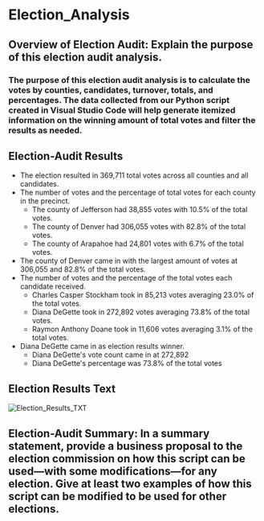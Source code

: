 # Election_Analysis

## Overview of Election Audit: Explain the purpose of this election audit analysis.

### The purpose of this election audit analysis is to calculate the votes by counties, candidates, turnover, totals, and percentages. The data collected from our Python script created in Visual Studio Code will help generate itemized information on the winning amount of total votes and filter the results as needed.

## Election-Audit Results
* The election resulted in 369,711 total votes across all counties and all candidates.
* The number of votes and the percentage of total votes for each county in the precinct.
   * The county of Jefferson had 38,855 votes with 10.5% of the total votes.
   * The county of Denver had 306,055 votes with 82.8% of the total votes.
   * The county of Arapahoe had 24,801 votes with 6.7% of the total votes.
* The county of Denver came in with the largest amount of votes at 306,055 and 82.8% of the total votes.
* The number of votes and the percentage of the total votes each candidate received.
   * Charles Casper Stockham took in 85,213 votes averaging 23.0% of the total votes.
   * Diana DeGette took in 272,892 votes averaging 73.8% of the total votes.
   * Raymon Anthony Doane took in 11,606 votes averaging 3.1% of the total votes.
* Diana DeGette came in as election results winner.
   * Diana DeGette's vote count came in at 272,892
   * Diana DeGette's percentage was 73.8% of the total votes

## Election Results Text 
![Election_Results_TXT](https://user-images.githubusercontent.com/118647523/209246846-cca13497-94f3-4fe8-a04d-921fa9dd3fb5.png)

## Election-Audit Summary: In a summary statement, provide a business proposal to the election commission on how this script can be used—with some modifications—for any election. Give at least two examples of how this script can be modified to be used for other elections.


